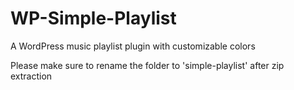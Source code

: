 <!-- @format -->

# WP-Simple-Playlist

A WordPress music playlist plugin with customizable colors

Please make sure to rename the folder to 'simple-playlist' after zip extraction
